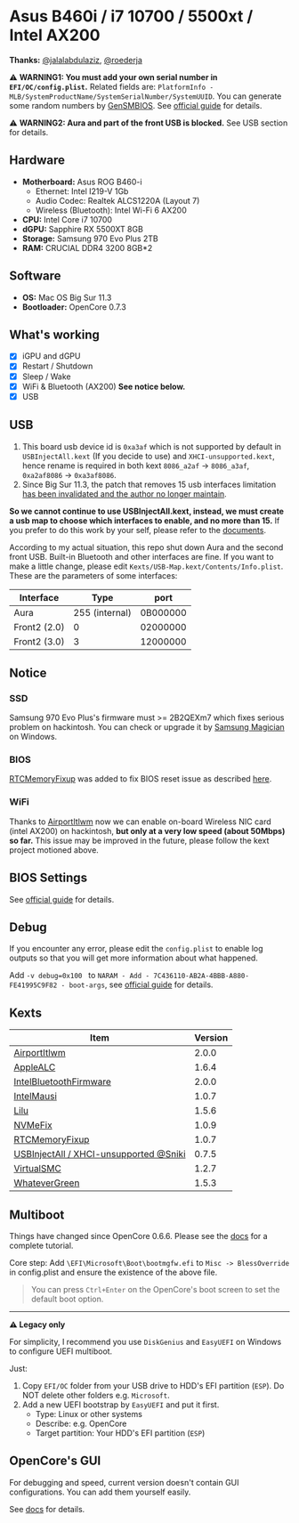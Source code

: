 # Asus B460i / i7 10700 / 5500xt / Intel AX200

**Thanks:** [@jalalabdulaziz](https://github.com/jalalabdulaziz/ROG-Strix-B460-I), [@roederja](https://github.com/roederja/asus-rog-strix-b460I-hackintosh)

⚠️ **WARNING1: You must add your own serial number in `EFI/OC/config.plist`.** Related fields are: `PlatformInfo - MLB/SystemProductName/SystemSerialNumber/SystemUUID`. You can generate some random numbers by [GenSMBIOS](https://github.com/corpnewt/GenSMBIOS). See [official guide](https://dortania.github.io/OpenCore-Install-Guide/config.plist/comet-lake.html#platforminfo) for details.

⚠️ **WARNING2:  Aura and part of the front USB is blocked.** See USB section for details.

## Hardware

- **Motherboard:** Asus ROG B460-i
  - Ethernet: Intel I219-V 1Gb
  - Audio Codec: Realtek ALCS1220A (Layout 7)
  - Wireless (Bluetooth): Intel Wi-Fi 6 AX200
- **CPU:** Intel Core i7 10700
- **dGPU:** Sapphire RX 5500XT 8GB
- **Storage:** Samsung 970 Evo Plus 2TB
- **RAM:** CRUCIAL DDR4 3200 8GB*2

## Software

- **OS:** Mac OS Big Sur 11.3
- **Bootloader:** OpenCore 0.7.3

## What's working

- [x] iGPU and dGPU
- [x] Restart / Shutdown
- [x] Sleep / Wake
- [x] WiFi & Bluetooth (AX200) **See notice below.**
- [x] USB

## USB

1. This board usb device id is `0xa3af` which is not supported by default in `USBInjectAll.kext`  (If you decide to use) and `XHCI-unsupported.kext`, hence rename is required in both kext `8086_a2af` → `8086_a3af`, `0xa2af8086` → `0xa3af8086`.
2. Since Big Sur 11.3, the patch that removes 15 usb interfaces limitation [has been invalidated and the author no longer maintain](https://github.com/acidanthera/bugtracker/issues/1514).

**So we cannot continue to use USBInjectAll.kext, instead, we must create a usb map to choose which interfaces to enable, and no more than 15.** If you prefer to do this work by your self, please refer to the [documents](https://dortania.github.io/OpenCore-Post-Install/usb/#macos-and-the-15-port-limit).

According to my actual situation, this repo shut down Aura and the second front USB. Built-in Bluetooth and other interfaces are fine. If you want to make a little change, please edit `Kexts/USB-Map.kext/Contents/Info.plist`. These are the parameters of some interfaces:

| Interface    | Type           | port     |
| ------------ | -------------- | -------- |
| Aura         | 255 (internal) | 0B000000 |
| Front2 (2.0) | 0              | 02000000 |
| Front2 (3.0) | 3              | 12000000 |

## Notice

### SSD

Samsung 970 Evo Plus's firmware must >= 2B2QEXm7 which fixes serious problem on hackintosh. You can check or upgrade it by [Samsung Magician](https://www.samsung.com/semiconductor/minisite/ssd/product/consumer/magician/) on Windows.

### BIOS

[RTCMemoryFixup](https://github.com/acidanthera/RTCMemoryFixup/releases/tag/1.0.6) was added to fix BIOS reset issue as described [here](https://dortania.github.io/OpenCore-Post-Install/misc/rtc.html#finding-our-bad-rtc-region).

### WiFi

Thanks to [AirportItlwm](https://github.com/OpenIntelWireless/itlwm/releases) now we can enable on-board Wireless NIC card (intel AX200) on hackintosh, **but only at a very low speed (about 50Mbps) so far.** This issue may be improved in the future, please follow the kext project motioned above.

## BIOS Settings

See [official guide](https://dortania.github.io/OpenCore-Install-Guide/config.plist/comet-lake.html#intel-bios-settings) for details.

## Debug

If you encounter any error, please edit the `config.plist` to enable log outputs so that you will get more information about what happened.

Add `-v debug=0x100 ` to `NARAM - Add - 7C436110-AB2A-4BBB-A880-FE41995C9F82 - boot-args`, see [official guide](https://dortania.github.io/OpenCore-Install-Guide/config.plist/comet-lake.html#nvram) for details.

## Kexts

| Item                                                         | Version |
| ------------------------------------------------------------ | ------- |
| [AirportItlwm](https://github.com/OpenIntelWireless/itlwm/releases) | 2.0.0   |
| [AppleALC](https://github.com/acidanthera/AppleALC/releases) | 1.6.4   |
| [IntelBluetoothFirmware](https://github.com/OpenIntelWireless/IntelBluetoothFirmware/releases) | 2.0.0   |
| [IntelMausi](https://github.com/acidanthera/IntelMausi/releases) | 1.0.7   |
| [Lilu](https://github.com/acidanthera/Lilu/releases)         | 1.5.6   |
| [NVMeFix](https://github.com/acidanthera/NVMeFix/releases)   | 1.0.9   |
| [RTCMemoryFixup](https://github.com/acidanthera/RTCMemoryFixup/releases) | 1.0.7   |
| [USBInjectAll / XHCI-unsupported @Sniki](https://github.com/Sniki/OS-X-USB-Inject-All/releases) | 0.7.5   |
| [VirtualSMC](https://github.com/acidanthera/VirtualSMC/releases) | 1.2.7   |
| [WhateverGreen](https://github.com/acidanthera/WhateverGreen/releases) | 1.5.3   |

## Multiboot

Things have changed since OpenCore 0.6.6. Please see the [docs](https://dortania.github.io/OpenCore-Multiboot/) for a complete tutorial. 

Core step: Add `\EFI\Microsoft\Boot\bootmgfw.efi` to `Misc -> BlessOverride` in config.plist and ensure the existence of the above file.

> You can press `Ctrl+Enter` on the OpenCore's boot screen to set the default boot option.

---

**⚠️ Legacy only**

For simplicity, I recommend you use `DiskGenius` and `EasyUEFI` on Windows to configure UEFI multiboot.

Just:

1. Copy `EFI/OC` folder from your USB drive to HDD's EFI partition (`ESP`). Do NOT delete other folders e.g. `Microsoft`.
2. Add a new UEFI bootstrap by `EasyUEFI` and put it first.
   - Type: Linux or other systems
   - Describe: e.g. OpenCore
   - Target partition: Your HDD's EFI partition  (`ESP`)

## OpenCore's GUI

For debugging and speed, current version doesn't contain GUI configurations. You can add them yourself easily.

See [docs](https://dortania.github.io/OpenCore-Post-Install/cosmetic/gui.html) for details.
